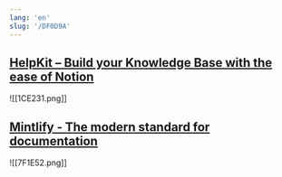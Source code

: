 ```yaml
---
lang: 'en'
slug: '/DF0D9A'
---
```


## [HelpKit – Build your Knowledge Base with the ease of Notion](https://www.helpkit.so/)

![[1CE231.png]]

## [Mintlify - The modern standard for documentation](https://mintlify.com/)

![[7F1E52.png]]
